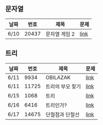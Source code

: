 ## 문자열
|날짜|번호|제목|문제|
|---|---|---|---|
|6/10|20437|문자열 게임 2|[link](https://www.acmicpc.net/problem/20437)|

## 트리
|날짜|번호|제목|문제|
|---|---|---|---|
|6/11|9934|OBILAZAK|[link](https://www.acmicpc.net/problem/9934)|
|6/11|11725|트리의 부모 찾기|[link](https://www.acmicpc.net/problem/11725)|
|6/15|1068|트리|[link](https://www.acmicpc.net/problem/2168)|
|6/16|6416|트리인가?|[link](https://www.acmicpc.net/problem/6416)|
|6/17|14675|단절점과 단절선|[link](https://www.acmicpc.net/problem/14675)|

